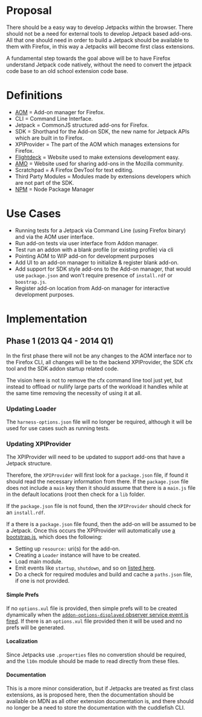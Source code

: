 # Proposal

There should be a easy way to develop Jetpacks within the browser.  There should not be a need for external
tools to develop Jetpack based add-ons.  All that one should need in order to build a Jetpack should be
available to them with Firefox, in this way a Jetpacks will become first class extensions.

A fundamental step towards the goal above will be to have Firefox understand Jetpack code natively,
without the need to convert the jetpack code base to an old school extension code base.

# Definitions

* [AOM](about:addons) = Add-on manager for Firefox.
* CLI = Command Line Interface.
* Jetpack = CommonJS structured add-ons for Firefox.
* SDK = Shorthand for the Add-on SDK, the new name for Jetpack APIs which are built in to Firefox.
* XPIProvider = The part of the AOM which manages extensions for Firefox.
* [Flightdeck](https://builder.addons.mozilla.org/) = Website used to make extensions development easy.
* [AMO](https://addons.mozilla.org/) = Website used for sharing add-ons in the Mozilla community.
* Scratchpad = A Firefox DevTool for text editing.
* Third Party Modules = Modules made by extensions developers which are not part of the SDK.
* [NPM](https://npmjs.org/) = Node Package Manager

# Use Cases

* Running tests for a Jetpack via Command Line (using Firefox binary) and via the AOM user interface.
* Run add-on tests via user interface from Addon manager.
* Test run an addon with a blank profile (or existing profile) via cli
* Pointing AOM to WIP add-on for development purposes
* Add UI to an add-on manager to initialize & register blank add-on.
* Add support for SDK style add-ons to the Add-on manager, that would use `package.json` and
won't require presence of `install.rdf` or `boostrap.js`.
* Register add-on location from Add-on manager for interactive development purposes.


# Implementation

## Phase 1 (2013 Q4 - 2014 Q1)

In the first phase there will not be any changes to the AOM interface nor to the Firefox CLI, all changes will be to the backend XPIProvider, the SDK cfx tool and the SDK addon startup related code.

The vision here is not to remove the cfx command line tool just yet, but instead to offload or nullify large parts
of the workload it handles while at the same time removing the necessity of using it at all.

### Updating Loader

The `harness-options.json` file will no longer be required, although it will be used for use cases such as running tests.

### Updating XPIProvider

The XPIProvider will need to be updated to support add-ons that have a Jetpack structure.

Therefore, the `XPIProvider` will first look for a `package.json` file, if found it should
read the necessary information from there.  If the `package.json` file does not include a `main`
key then it should assume that there is a `main.js` file in the default locations (root then check for a `lib` folder.

If the `package.json` file is not found, then the `XPIProvider` should check for an `install.rdf`.

If a there is a `package.json` file found,
then the add-on will be assumed to be a Jetpack.  Once
this occurs the XPIProvider will automatically use [a bootstrap.js](https://github.com/mozilla/addon-sdk/blob/master/app-extension/bootstrap.js), which does the following:

* Setting up `resource:` uri(s) for the add-on.
* Creating a `Loader` instance will have to be created.
* Load main module.
* Emit events like `startup`, `shutdown`, and so on [listed here](https://developer.mozilla.org/en-US/docs/Extensions/Bootstrapped_extensions#Bootstrap_entry_points).
* Do a check for required modules and build and cache a `paths.json` file, if one is not provided.

#### Simple Prefs

If no `options.xul` file is provided, then simple prefs will to be created dynamically when the
[`addon-options-displayed` observer service event is fired](https://developer.mozilla.org/en-US/docs/Extensions/Inline_Options#Display_notifications).
If there is an `options.xul` file provided then it will be used and no prefs will be generated.

#### Localization

Since Jetpacks use `.properties` files no converstion should be required, and the `l10n` module
should be made to read directly from these files.

#### Documentation

This is a more minor consideration, but if Jetpacks are treated as first class extensions, as is
proposed here, then the documentation should be available on MDN as all other extension documentation
is, and there should no longer be a need to store the documentation with the cuddlefish CLI.


